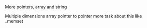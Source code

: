 More pointers, array and string

Multiple dimensions array 
pointer to pointer 
more task about this like _memset
